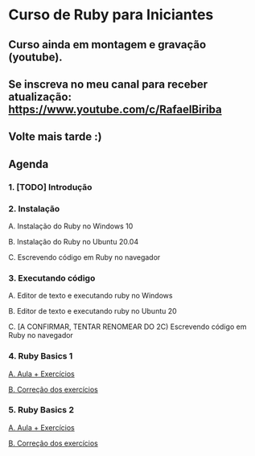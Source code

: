 # Curso de Ruby para Iniciantes

## Curso ainda em montagem e gravação (youtube).

## Se inscreva no meu canal para receber atualização: https://www.youtube.com/c/RafaelBiriba

## Volte mais tarde :)

## Agenda

### 1. [TODO] Introdução

### 2. Instalação

A. Instalação do Ruby no Windows 10

B. Instalação do Ruby no Ubuntu 20.04

C. Escrevendo código em Ruby no navegador

### 3. Executando código

A. Editor de texto e executando ruby no Windows

B. Editor de texto e executando ruby no Ubuntu 20

C. [A CONFIRMAR, TENTAR RENOMEAR DO 2C) Escrevendo código em Ruby no navegador

### 4. Ruby Basics 1

[A. Aula + Exercícios](4/4.A.md)

[B. Correção dos exercícios](4/4.B.md)

### 5. Ruby Basics 2

[A. Aula + Exercícios](5/5.A.md)

[B. Correção dos exercícios](5/5.B.md)
